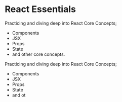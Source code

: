 # React Essentials 

Practicing and diving deep into React Core Concepts; 
- Components
- JSX
- Props
- State
- and other core concepts.

Practicing and diving deep into React Core Concepts; 
- Components
- JSX
- Props
- State
- and ot



